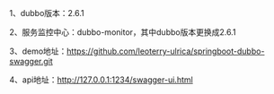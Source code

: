 1、dubbo版本：2.6.1

2、服务监控中心：dubbo-monitor，其中dubbo版本更换成2.6.1

3、demo地址：https://github.com/leoterry-ulrica/springboot-dubbo-swagger.git

4、api地址：http://127.0.0.1:1234/swagger-ui.html